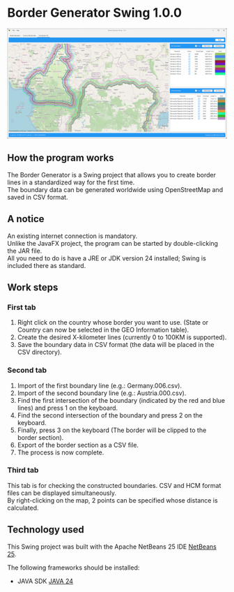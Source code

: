 # Border Generator Swing 1.0.0

![image](https://github.com/NeuralCortex/Border_Generator_Swing/blob/main/app.png)

## How the program works

The Border Generator is a Swing project that allows you to create border lines in a standardized way for the first time.</br>
The boundary data can be generated worldwide using OpenStreetMap and saved in CSV format.</br>

## A notice

An existing internet connection is mandatory.</br>
Unlike the JavaFX project, the program can be started by double-clicking the JAR file.</br>
All you need to do is have a JRE or JDK version 24 installed; Swing is included there as standard.

## Work steps

### First tab

1. Right click on the country whose border you want to use. (State or Country can now be selected in the GEO Information table).
2. Create the desired X-kilometer lines (currently 0 to 100KM is supported).
3. Save the boundary data in CSV format (the data will be placed in the CSV directory).

### Second tab

1. Import of the first boundary line (e.g.: Germany.006.csv).
2. Import of the second boundary line (e.g.: Austria.000.csv).
3. Find the first intersection of the boundary (indicated by the red and blue lines) and press 1 on the keyboard.
4. Find the second intersection of the boundary and press 2 on the keyboard.
5. Finally, press 3 on the keyboard (The border will be clipped to the border section).
6. Export of the border section as a CSV file.
7. The process is now complete.

### Third tab

This tab is for checking the constructed boundaries. CSV and HCM format files can be displayed simultaneously.</br>
By right-clicking on the map, 2 points can be specified whose distance is calculated.

## Technology used

This Swing project was built with the Apache NetBeans 25 IDE [NetBeans 25](https://netbeans.apache.org/).

The following frameworks should be installed:

- JAVA SDK [JAVA 24](https://www.oracle.com/de/java/technologies/downloads/#jdk24-windows)
